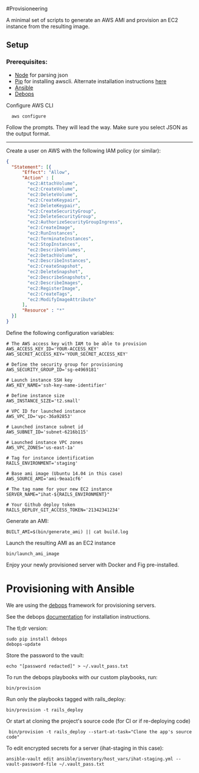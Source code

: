 #Provisioneering

A minimal set of scripts to generate an AWS AMI and provision an EC2 instance from the resulting image.

## Setup

### Prerequisites:

- [Node](http://nodejs.org/download/) for parsing json
- [Pip](https://pip.pypa.io/en/latest/installing.html) for installing awscli. Alternate installation instructions [here](http://docs.aws.amazon.com/cli/latest/userguide/installing.html)
- [Ansible](http://docs.ansible.com/intro_installation.html)
- [Debops](http://docs.debops.org/en/latest/installation.html)

Configure AWS CLI
``` console
  aws configure
```

Follow the prompts. They will lead the way. Make sure you select JSON as the output format.


---

Create a user on AWS with the following IAM policy (or similar):

``` json
{
  "Statement": [{
      "Effect": "Allow",
      "Action" : [
        "ec2:AttachVolume",
        "ec2:CreateVolume",
        "ec2:DeleteVolume",
        "ec2:CreateKeypair",
        "ec2:DeleteKeypair",
        "ec2:CreateSecurityGroup",
        "ec2:DeleteSecurityGroup",
        "ec2:AuthorizeSecurityGroupIngress",
        "ec2:CreateImage",
        "ec2:RunInstances",
        "ec2:TerminateInstances",
        "ec2:StopInstances",
        "ec2:DescribeVolumes",
        "ec2:DetachVolume",
        "ec2:DescribeInstances",
        "ec2:CreateSnapshot",
        "ec2:DeleteSnapshot",
        "ec2:DescribeSnapshots",
        "ec2:DescribeImages",
        "ec2:RegisterImage",
        "ec2:CreateTags",
        "ec2:ModifyImageAttribute"
      ],
      "Resource" : "*"
  }]
}
```

Define the following configuration variables:

``` console
# The AWS access key with IAM to be able to provision
AWS_ACCESS_KEY_ID='YOUR-ACCESS_KEY'
AWS_SECRET_ACCESS_KEY='YOUR_SECRET_ACCESS_KEY'

# Define the security group for provisioning
AWS_SECURITY_GROUP_ID='sg-e4969181'

# Launch instance SSH key
AWS_KEY_NAME='ssh-key-name-identifier'

# Define instance size
AWS_INSTANCE_SIZE='t2.small'

# VPC ID for launched instance
AWS_VPC_ID='vpc-36a92853'

# Launched instance subnet id
AWS_SUBNET_ID='subnet-6216b115'

# Launched instance VPC zones
AWS_VPC_ZONES='us-east-1a'

# Tag for instance identification
RAILS_ENVIRONMENT='staging'

# Base ami image (Ubuntu 14.04 in this case)
AWS_SOURCE_AMI='ami-9eaa1cf6'

# The tag name for your new EC2 instance
SERVER_NAME="ihat-${RAILS_ENVIRONMENT}"

# Your Github deploy token
RAILS_DEPLOY_GIT_ACCESS_TOKEN='21342341234'

```

Generate an AMI:

``` console
BUILT_AMI=$(bin/generate_ami) || cat build.log
```

Launch the resulting AMI as an EC2 instance
``` console
bin/launch_ami_image
```

Enjoy your newly provisioned server with Docker and Fig pre-installed.

# Provisioning with Ansible

We are using the [debops](http://debops.org/) framework for provisioning servers.

See the debops [documentation](http://docs.debops.org/en/latest/installation.html) for installation instructions.

The tl;dr version:

```
sudo pip install debops
debops-update
```

Store the password to the vault:

```
echo "[password redacted]" > ~/.vault_pass.txt
```

To run the debops playbooks with our custom playbooks, run:

```
bin/provision
```

Run only the playbooks tagged with rails\_deploy:
```
bin/provision -t rails_deploy 
```

Or start at cloning the project's source code (for CI or if re-deploying code)

```
 bin/provision -t rails_deploy --start-at-task="Clone the app's source code"
 ```

To edit encrypted secrets for a server (ihat-staging in this case):

```
ansible-vault edit ansible/inventory/host_vars/ihat-staging.yml --vault-password-file ~/.vault_pass.txt
```
